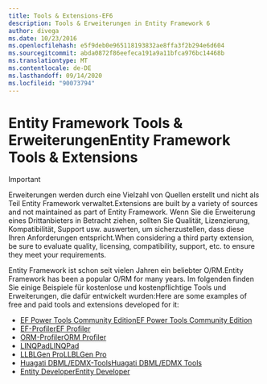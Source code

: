 ```yaml
---
title: Tools & Extensions-EF6
description: Tools & Erweiterungen in Entity Framework 6
author: divega
ms.date: 10/23/2016
ms.openlocfilehash: e5f9deb0e965118193832ae8ffa3f2b294e6d604
ms.sourcegitcommit: abda0872f86eefeca191a9a11bfca976bc14468b
ms.translationtype: MT
ms.contentlocale: de-DE
ms.lasthandoff: 09/14/2020
ms.locfileid: "90073794"
---
```

# <a name="entity-framework-tools--extensions"></a><span data-ttu-id="e36b4-103">Entity Framework Tools & Erweiterungen</span><span class="sxs-lookup"><span data-stu-id="e36b4-103">Entity Framework Tools & Extensions</span></span>
> [!IMPORTANT]  
> <span data-ttu-id="e36b4-104">Erweiterungen werden durch eine Vielzahl von Quellen erstellt und nicht als Teil Entity Framework verwaltet.</span><span class="sxs-lookup"><span data-stu-id="e36b4-104">Extensions are built by a variety of sources and not maintained as part of Entity Framework.</span></span> <span data-ttu-id="e36b4-105">Wenn Sie die Erweiterung eines Drittanbieters in Betracht ziehen, sollten Sie Qualität, Lizenzierung, Kompatibilität, Support usw. auswerten, um sicherzustellen, dass diese Ihren Anforderungen entspricht.</span><span class="sxs-lookup"><span data-stu-id="e36b4-105">When considering a third party extension, be sure to evaluate quality, licensing, compatibility, support, etc. to ensure they meet your requirements.</span></span>

<span data-ttu-id="e36b4-106">Entity Framework ist schon seit vielen Jahren ein beliebter O/RM.</span><span class="sxs-lookup"><span data-stu-id="e36b4-106">Entity Framework has been a popular O/RM for many years.</span></span> <span data-ttu-id="e36b4-107">Im folgenden finden Sie einige Beispiele für kostenlose und kostenpflichtige Tools und Erweiterungen, die dafür entwickelt wurden:</span><span class="sxs-lookup"><span data-stu-id="e36b4-107">Here are some examples of free and paid tools and extensions developed for it:</span></span>    

- [<span data-ttu-id="e36b4-108">EF Power Tools Community Edition</span><span class="sxs-lookup"><span data-stu-id="e36b4-108">EF Power Tools Community Edition</span></span>](https://marketplace.visualstudio.com/items?itemName=ErikEJ.EntityFramework6PowerToolsCommunityEdition)
- [<span data-ttu-id="e36b4-109">EF-Profiler</span><span class="sxs-lookup"><span data-stu-id="e36b4-109">EF Profiler</span></span>](https://efprof.com)  
- [<span data-ttu-id="e36b4-110">ORM-Profiler</span><span class="sxs-lookup"><span data-stu-id="e36b4-110">ORM Profiler</span></span>](https://www.ormprofiler.com)  
- [<span data-ttu-id="e36b4-111">LINQPad</span><span class="sxs-lookup"><span data-stu-id="e36b4-111">LINQPad</span></span>](https://www.linqpad.net)  
- [<span data-ttu-id="e36b4-112">LLBLGen Pro</span><span class="sxs-lookup"><span data-stu-id="e36b4-112">LLBLGen Pro</span></span>](https://www.llblgen.com)  
- [<span data-ttu-id="e36b4-113">Huagati DBML/EDMX-Tools</span><span class="sxs-lookup"><span data-stu-id="e36b4-113">Huagati DBML/EDMX Tools</span></span>](https://www.huagati.com/dbmltools)  
- [<span data-ttu-id="e36b4-114">Entity Developer</span><span class="sxs-lookup"><span data-stu-id="e36b4-114">Entity Developer</span></span>](https://www.devart.com/entitydeveloper)  

